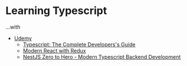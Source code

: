 # Learning Typescript

...with

- [Udemy](https://udemy.com)
  - [Typescript: The Complete Developers's Guide](https://www.udemy.com/course/typescript-the-complete-developers-guide)
  - [Modern React with Redux](https://www.udemy.com/course/react-redux)
  - [NestJS Zero to Hero - Modern Typescript Backend Development](https://www.udemy.com/course/nestjs-zero-to-hero/)

